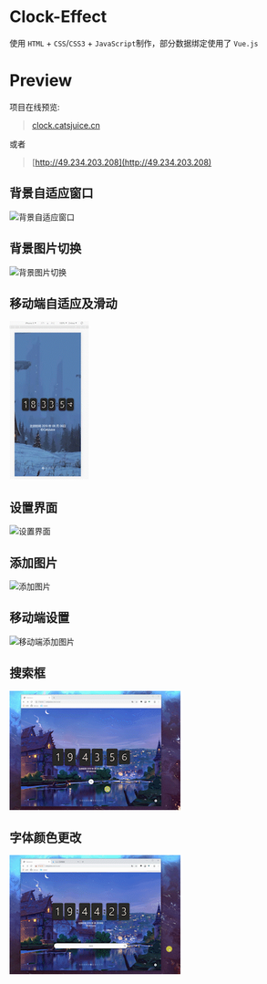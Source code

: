 # Clock-Effect

使用 `HTML` + `CSS`/`CSS3` + `JavaScript`制作，部分数据绑定使用了 `Vue.js`

# Preview

项目在线预览:

> [clock.catsjuice.cn](clock.catsjuice.cn)

或者

> [http://49.234.203.208](http://49.234.203.208)

## 背景自适应窗口

![背景自适应窗口](https://github.com/CatsJuice/JavaScript-Effects/blob/master/clcok-effect/gif-preview/adjust.gif)

## 背景图片切换
![背景图片切换](https://github.com/CatsJuice/JavaScript-Effects/blob/master/clcok-effect/gif-preview/switch.gif)

## 移动端自适应及滑动
![移动端自适应及滑动](https://github.com/CatsJuice/JavaScript-Effects/blob/master/clcok-effect/gif-preview/mobile.gif)

## 设置界面
![设置界面](https://github.com/CatsJuice/JavaScript-Effects/blob/master/clcok-effect/gif-preview/setting.gif)

## 添加图片
![添加图片](https://github.com/CatsJuice/JavaScript-Effects/blob/master/clcok-effect/gif-preview/add_img.gif)

## 移动端设置
![移动端添加图片](https://github.com/CatsJuice/JavaScript-Effects/blob/master/clcok-effect/gif-preview/mobile_setting.gif)

## 搜索框
![搜索框](https://github.com/CatsJuice/JavaScript-Effects/blob/master/clcok-effect/gif-preview/search.gif)

## 字体颜色更改
![字体颜色更改](https://github.com/CatsJuice/JavaScript-Effects/blob/master/clcok-effect/gif-preview/font_color_setting.gif)
